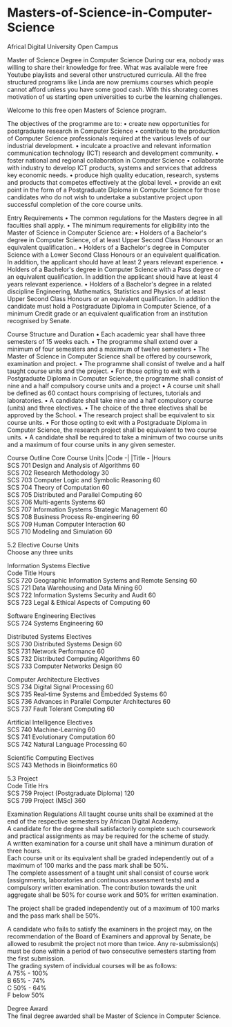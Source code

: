 # Masters-of-Science-in-Computer-Science

Africal Digital University
Open Campus

Master of Science Degree in Computer Science
During our era, nobody was willing to share their knowledge for free. What was available were free Youtube playlists and several other unstructured curricula. All the free structured programs like Linda are now premiums courses which people cannot afford unless you have some good cash.
With this shorateg comes motivation of us starting open universities to curbe the learning challenges.

Welcome to this free open Masters of Science program.

The objectives of the programme are to:
•	create new opportunities for postgraduate research in Computer Science
•	contribute to the production of Computer Science professionals required at the various levels of our industrial development.
•	inculcate a proactive and relevant information communication technology (ICT) research and development community.
•	foster national and regional collaboration in Computer Science
•	collaborate with industry to develop ICT products, systems and services that address key economic needs.
•	produce high quality education, research, systems and products that competes effectively at the global level.
•	provide an exit point in the form of a Postgraduate Diploma in Computer Science for those candidates who do not wish to undertake a substantive project upon successful completion of the core course units.

Entry Requirements
•	The common regulations for the Masters degree in all faculties shall apply.
•	The minimum requirements for eligibility into the Master of Science in Computer Science are:
•	Holders of a Bachelor's degree in Computer Science, of at least Upper Second Class Honours or an equivalent qualification..
•	Holders of a Bachelor's degree in Computer Science with a Lower Second Class Honours or an equivalent qualification. In addition, the applicant should have at least 2 years relevant experience.
•	Holders of a Bachelor's degree in Computer Science with a Pass degree or an equivalent qualification. In addition the applicant should have at least 4 years relevant experience.
•	Holders of a Bachelor's degree in a related discipline Engineering, Mathematics, Statistics and Physics of at least Upper Second Class Honours or an equivalent qualification. In addition the candidate must hold a Postgraduate Diploma in Computer Science, of a minimum Credit grade or an equivalent qualification from an institution recognised by Senate.

Course Structure and Duration
• Each academic year shall have three semesters of 15 weeks each.
• The programme shall extend over a minimum of four semesters and a maximum of twelve semesters
• The Master of Science in Computer Science shall be offered by coursework, examination and project.
• The programme shall consist of twelve and a half taught course units and the project.
• For those opting to exit with a Postgraduate Diploma in Computer Science, the programme shall consist of nine and a half compulsory course units and a project
• A course unit shall be defined as 60 contact hours comprising of lectures, tutorials and laboratories.
• A candidate shall take nine and a half compulsory course (units) and three electives.
• The choice of the three electives shall be approved by the School.
• The research project shall be equivalent to six course units.
• For those opting to exit with a Postgraduate Diploma in Computer Science, the research project shall be equivalent to two course units.
• A candidate shall be required to take a minimum of two course units and a maximum of four course units in any given semester.

Course Outline
Core Course Units
|Code -|      |Title - 	|Hours<br>
 SCS 701	 Design and Analysis of Algorithms            	60<br>
 SCS 702	 Research Methodology	                         30<br>
 SCS 703	 Computer Logic and Symbolic Reasoning	        60<br>
 SCS 704	 Theory of Computation	                        60<br>
 SCS 705	 Distributed and Parallel Computing	           60<br>
 SCS 706	 Multi-agents Systems	                         60<br>
 SCS 707	 Information Systems Strategic Management	60<br>
 SCS 708	 Business Process Re-engineering	60<br>
 SCS 709	 Human Computer Interaction	60<br>
SCS 710 	Modeling and Simulation	60<br>
 	 	 
5.2  Elective Course Units<br>
Choose any three units <br>
 
Information Systems Elective	 <br>
Code	Title	Hours<br>
SCS 720	Geographic Information Systems and Remote Sensing	60<br>
SCS 721	Data Warehousing and Data Mining	60<br>
SCS 722	Information Systems Security and Audit	60<br>
SCS 723	Legal & Ethical Aspects of Computing	60<br>

Software Engineering Electives	 <br>
SCS 724	Systems Engineering	60<br>

Distributed Systems Electives	 <br>
SCS 730	Distributed Systems Design	60<br>
SCS 731	Network Performance	60<br>
SCS 732	Distributed Computing Algorithms	60<br>
SCS 733	Computer Networks Design	60<br>
 	
Computer Architecture Electives	 <br>
SCS 734	Digital Signal Processing	60<br>
SCS 735	Real-time Systems and Embedded Systems	60<br>
SCS 736	Advances in Parallel Computer Architectures	60<br>
SCS 737	Fault Tolerant Computing	60<br>
 	
Artificial Intelligence Electives	 <br>
SCS 740	Machine-Learning	60<br>
SCS 741	Evolutionary Computation	60<br>
SCS 742	Natural Language Processing	60<br>

Scientific Computing Electives	 <br>
SCS 743	Methods in Bioinformatics 	60<br>
 	 	 
5.3 Project<br>
Code	Title	Hrs<br>
SCS 759	Project (Postgraduate Diploma)	120<br>
SCS 799	Project (MSc)	360<br>

Examination Regulations
All taught course units shall be examined at the end of the respective semesters by African Digital Academy.<br>
A candidate for the degree shall satisfactorily complete such coursework and practical assignments as may be required for the scheme of study.<br>
A written examination for a course unit shall have a minimum duration of three hours.<br>
Each course unit or its equivalent shall be graded independently out of a maximum of 100 marks and the pass mark shall be 50%.<br>
The complete assessment of a taught unit shall consist of course work (assignments, laboratories and continuous assessment tests) and a compulsory written examination.  The contribution towards the unit aggregate shall be 50% for course work and 50% for written examination.<br>

The project shall be graded independently out of a maximum of 100 marks and the pass mark shall be 50%.<br>

A candidate who fails to satisfy the examiners in the project may, on the recommendation of the Board of Examiners and approval by Senate, be allowed to resubmit the project not more than twice. Any re-submission(s) must be done within a period of two consecutive semesters starting from the first submission.<br>
The grading system of individual courses will be as follows:<br>
A     75% - 100%<br>
B      65% - 74%<br>
C     50% -     64%<br>
F      below 50%<br>

Degree Award<br>
The final degree awarded shall be Master of Science in Computer Science.<br>
